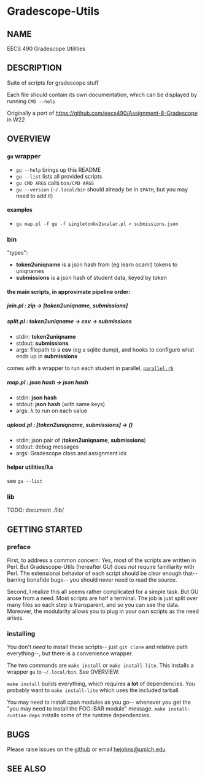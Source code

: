 # Gradescope-Utils

## NAME
EECS 490 Gradescope Utilities

## DESCRIPTION
Suite of scripts for gradescope stuff

Each file should contain its own documentation, which can be displayed by running `CMD --help`

Originally a port of
<https://github.com/eecs490/Assignment-8-Gradescope>
in W22

## OVERVIEW
### `gu` wrapper
- `gu --help` brings up this README
- `gu --list` lists all provided scripts
- `gu CMD ARGS` calls `bin/CMD ARGS`
- `gu --version`
(`~/.local/bin` should already be in `$PATH`, but you may need to add it)

#### examples
- `gu map.pl -f gu -f singletonkv2scalar.pl < submissions.json`

### bin
"types":

- **token2uniqname** is a json hash from (eg learn ocaml) tokens to uniqnames
- **submissions** is a json hash of student data, keyed by token

#### the main scripts, in approximate pipeline order:
##### join.pl : **zip** → [**token2uniqname**, **submissions**]
##### split.pl : **token2uniqname** → **csv** → **submissions**
- stdin: **token2uniqname**
- stdout: **submissions**
- args: filepath to a **csv** (eg a sqlite dump),
and hooks to configure what ends up in **submissions**

comes with a wrapper to run each student in parallel, [`parallel.rb`](#parallelrb)

##### map.pl : **json hash** → **json hash**
- stdin: **json hash**
- stdout: **json hash** (with same keys)
- args: λ to run on each value

##### upload.pl : [**token2uniqname**, **submissions**] → ()
- stdin: json pair of (**token2uniqname**, **submissions**)
- stdout: debug messages
- args: Gradescope class and assignment ids

#### helper utilities/λs
see `gu --list`

### lib
TODO: document ./lib/

## GETTING STARTED

### preface
First, to address a common concern:
Yes, most of the scripts are written in Perl.
But Gradescope-Utils (hereafter GU) does *not* require familiarity with Perl.
The extensional behavior of each script should be clear enough that--
barring bonafide bugs--
you should never need to read the source.

Second, I realize this all seems rather complicated for a simple task.
But GU arose from a need.
Most scripts are half a terminal.
The job is just split over many files so each step is transparent,
and so you can see the data.
Moreover, the modularity allows you to plug in your own scripts as the need arises.
### installing
You don't *need* to install these scripts-- just `git clone` and relative path everything--,
but there is a convenience wrapper.

The two commands are
`make install`
or `make install-lite`.
This installs a wrapper `gu` to `~/.local/bin`.
See OVERVIEW.

`make install` builds everything, which requires **a lot** of dependencies.
You probably want to `make install-lite` which uses the included tarball.

You may need to install cpan modules as you go-- whenever you get the "you may need to install the FOO::BAR module" message.
`make install-runtime-deps` installs some of the runtime dependencies.
## BUGS
Please raise issues on the [github](https://github.com/eecs490/gradescope-utils)
or email [hejohns@umich.edu](mailto:hejohns@umich.edu)
## SEE ALSO
